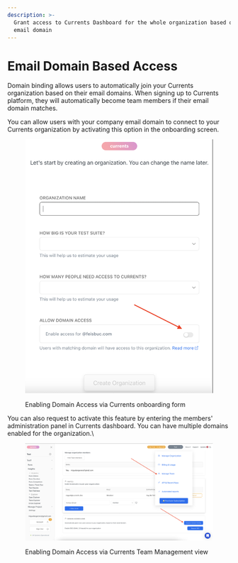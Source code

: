 ```yaml
---
description: >-
  Grant access to Currents Dashboard for the whole organization based on the
  email domain
---
```


# Email Domain Based Access

Domain binding allows users to automatically join your Currents organization based on their email domains. When signing up to Currents platform, they will automatically become team members if their email domain matches.

You can allow users with your company email domain to connect to your Currents organization by activating this option in the onboarding screen.

<figure><img src="../.gitbook/assets/image.png" alt=""><figcaption><p>Enabling Domain Access via Currents onboarding form</p></figcaption></figure>



You can also request to activate this feature by entering the members' administration panel in Currents dashboard. You can have multiple domains enabled for the organization.\


<div data-full-width="true">

<figure><img src="../.gitbook/assets/image (1).png" alt=""><figcaption><p>Enabling Domain Access via Currents Team Management view</p></figcaption></figure>

</div>

